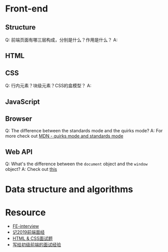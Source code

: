 # Front-end
## Structure
Q: 前端页面有哪三层构成，分别是什么？作用是什么？
A: 

## HTML
## CSS
Q: 行内元素？块级元素？CSS的盒模型？
A: 
## JavaScript

## Browser
Q: The difference between the standards mode and the quirks mode?
A: For more check out [MDN - quirks mode and standards mode](https://developer.mozilla.org/en-US/docs/Web/HTML/Quirks_Mode_and_Standards_Mode)
## Web API
Q: What's the difference between the ```document``` object and the ```window``` object?
A: Check out [this](http://eligeske.com/jquery/what-is-the-difference-between-document-and-window-objects-2/)


# Data structure and algorithms

# Resource
- [FE-interview](https://github.com/qiu-deqing/FE-interview)
- [记2019前端面经](https://segmentfault.com/a/1190000018736404)
- [HTML & CSS面试题](https://www.jianshu.com/p/c23247546e1b)
- [写给初级前端的面试经验](https://juejin.im/post/5c8bb79e6fb9a04a006fe79a)